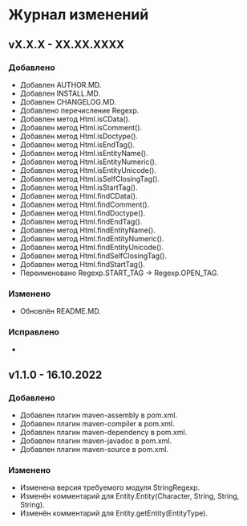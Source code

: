 # Журнал изменений

## vX.X.X - XX.XX.XXXX

### Добавлено
* Добавлен AUTHOR.MD.
* Добавлен INSTALL.MD.
* Добавлен CHANGELOG.MD.
* Добавлено перечисление Regexp.
* Добавлен метод Html.isCData().
* Добавлен метод Html.isComment().
* Добавлен метод Html.isDoctype().
* Добавлен метод Html.isEndTag().
* Добавлен метод Html.isEntityName().
* Добавлен метод Html.isEntityNumeric().
* Добавлен метод Html.isEntityUnicode().
* Добавлен метод Html.isSelfClosingTag().
* Добавлен метод Html.isStartTag().
* Добавлен метод Html.findCData().
* Добавлен метод Html.findComment().
* Добавлен метод Html.findDoctype().
* Добавлен метод Html.findEndTag().
* Добавлен метод Html.findEntityName().
* Добавлен метод Html.findEntityNumeric().
* Добавлен метод Html.findEntityUnicode().
* Добавлен метод Html.findSelfClosingTag().
* Добавлен метод Html.findStartTag().
* Переименовано Regexp.START_TAG -> Regexp.OPEN_TAG.

### Изменено
* Обновлён README.MD.

### Исправлено
*

## v1.1.0 - 16.10.2022

### Добавлено
* Добавлен плагин maven-assembly в pom.xml.
* Добавлен плагин maven-compiler в pom.xml.
* Добавлен плагин maven-dependency в pom.xml.
* Добавлен плагин maven-javadoc в pom.xml.
* Добавлен плагин maven-source в pom.xml.

### Изменено
* Изменена версия требуемого модуля StringRegexp.
* Изменён комментарий для Entity.Entity(Character, String, String, String).
* Изменён комментарий для Entity.getEntity(EntityType).
